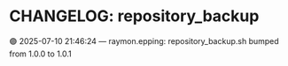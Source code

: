 # CHANGELOG: repository_backup

🟣 2025-07-10 21:46:24 — raymon.epping: repository_backup.sh bumped from 1.0.0 to 1.0.1


